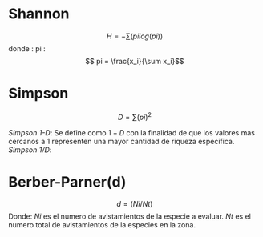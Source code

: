 # Shannon 
$$H= -\sum (pi log(pi))$$
donde :
pi : $$ pi = \frac{x_i}{\sum x_i}$$
# Simpson

$$ D = \sum (pi)^2$$

*Simpson 1-D*: Se define como $1-D$ con la finalidad de que los valores mas cercanos a 1 representen una mayor cantidad de riqueza especifica.
*Simpson 1/D*:


# Berber-Parner(d)
$$d= (Ni/Nt)$$
Donde: 
$Ni$ es el numero de avistamientos de la especie a evaluar.
$Nt$ es el numero total de avistamientos de la especies en la zona.
